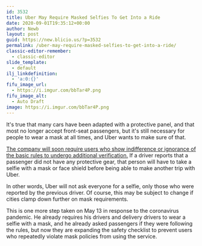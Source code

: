 ```yaml
---
id: 3532
title: Uber May Require Masked Selfies To Get Into a Ride
date: 2020-09-01T19:35:12+00:00
author: Newb
layout: post
guid: https://new.blicio.us/?p=3532
permalink: /uber-may-require-masked-selfies-to-get-into-a-ride/
classic-editor-remember:
  - classic-editor
slide_template:
  - default
ilj_linkdefinition:
  - 'a:0:{}'
fifu_image_url:
  - https://i.imgur.com/bbTar4P.png
fifu_image_alt:
  - Auto Draft
image: https://i.imgur.com/bbTar4P.png
---
```

It's true that many cars have been adapted with a protective panel, and that most no longer accept front-seat passengers, but it's still necessary for people to wear a mask at all times, and Uber wants to make sure of that.

[The company will soon require users who show indifference or ignorance of the basic rules to undergo additional verification.](https://www.msn.com/en-us/news/us/uber-says-it-will-soon-require-certain-riders-to-take-mask-selfies/ar-BB18AA62) If a driver reports that a passenger did not have any protective gear, that person will have to take a selfie with a mask or face shield before being able to make another trip with Uber.

In other words, Uber will not ask everyone for a selfie, only those who were reported by the previous driver. Of course, this may be subject to change if cities clamp down further on mask requirements.

This is one more step taken on May 13 in response to the coronavirus pandemic. He already requires his drivers and delivery drivers to wear a selfie with a mask, and he already asked passengers if they were following the rules, but now they are expanding the safety checklist to prevent users who repeatedly violate mask policies from using the service.